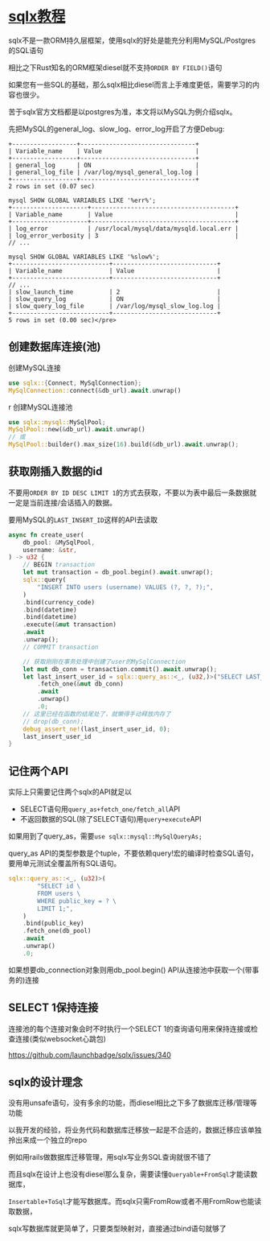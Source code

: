 # [sqlx教程](/2020/05/sqlx_tutorial.md)

sqlx不是一款ORM持久层框架，使用sqlx的好处是能充分利用MySQL/Postgres的SQL语句

相比之下Rust知名的ORM框架diesel就不支持`ORDER BY FIELD()`语句

如果您有一些SQL的基础，那么sqlx相比diesel而言上手难度更低，需要学习的内容也很少。

苦于sqlx官方文档都是以postgres为准，本文将以MySQL为例介绍sqlx。

先把MySQL的general_log、slow_log、error_log开启了方便Debug:

```
+------------------+--------------------------------+
| Variable_name    | Value                          |
+------------------+--------------------------------+
| general_log      | ON                             |
| general_log_file | /var/log/mysql_general_log.log |
+------------------+--------------------------------+
2 rows in set (0.07 sec)

mysql SHOW GLOBAL VARIABLES LIKE '%err%';
+---------------------+----------------------------------------+
| Variable_name       | Value                                  |
+---------------------+----------------------------------------+
| log_error           | /usr/local/mysql/data/mysqld.local.err |
| log_error_verbosity | 3                                      |
// ...

mysql SHOW GLOBAL VARIABLES LIKE '%slow%';
+---------------------------+-----------------------------+
| Variable_name             | Value                       |
+---------------------------+-----------------------------+
// ...
| slow_launch_time          | 2                           |
| slow_query_log            | ON                          |
| slow_query_log_file       | /var/log/mysql_slow_log.log |
+---------------------------+-----------------------------+
5 rows in set (0.00 sec)</pre>
```

## 创建数据库连接(池)

创建MySQL连接

```rust
use sqlx::{Connect, MySqlConnection};
MySqlConnection::connect(&db_url).await.unwrap()
```
r
创建MySQL连接池

```rust
use sqlx::mysql::MySqlPool;
MySqlPool::new(&db_url).await.unwrap()
// 或
MySqlPool::builder().max_size(16).build(&db_url).await.unwrap();
```

## 获取刚插入数据的id

不要用`ORDER BY ID DESC LIMIT 1`的方式去获取，不要以为表中最后一条数据就一定是当前连接/会话插入的数据。

要用MySQL的`LAST_INSERT_ID`这样的API去读取

```rust
async fn create_user(
    db_pool: &MySqlPool,
    username: &str,
) -> u32 {
    // BEGIN transaction
    let mut transaction = db_pool.begin().await.unwrap();
    sqlx::query(
        "INSERT INTO users (username) VALUES (?, ?, ?);",
    )
    .bind(currency_code)
    .bind(datetime)
    .bind(datetime)
    .execute(&mut transaction)
    .await
    .unwrap();
    // COMMIT transaction

    // 获取刚刚在事务处理中创建了user的MySqlConnection
    let mut db_conn = transaction.commit().await.unwrap();
    let last_insert_user_id = sqlx::query_as::<_, (u32,)>("SELECT LAST_INSERT_ID();")
        .fetch_one(&mut db_conn)
        .await
        .unwrap()
        .0;
    // 这里已经在函数的结尾处了，就懒得手动释放内存了
    // drop(db_conn);
    debug_assert_ne!(last_insert_user_id, 0);
    last_insert_user_id
}
```

## 记住两个API

实际上只需要记住两个sqlx的API就足以

- SELECT语句用`query_as+fetch_one/fetch_all`API
- 不返回数据的SQL(除了SELECT语句)用`query+execute`API

如果用到了query_as，需要`use sqlx::mysql::MySqlQueryAs;`

query_as API的类型参数是个tuple，不要依赖query!宏的编译时检查SQL语句，要用单元测试全覆盖所有SQL语句。

```rust
sqlx::query_as::<_, (u32)>(
        "SELECT id \
        FROM users \
        WHERE public_key = ? \
        LIMIT 1;",
    )
    .bind(public_key)
    .fetch_one(db_pool)
    .await
    .unwrap()
    .0;
```

如果想要db_connection对象则用db_pool.begin() API从连接池中获取一个(带事务的)连接

## SELECT 1保持连接

连接池的每个连接对象会时不时执行一个SELECT 1的查询语句用来保持连接或检查连接(类似websocket心跳包)

https://github.com/launchbadge/sqlx/issues/340

## sqlx的设计理念

没有用unsafe语句，没有多余的功能，而diesel相比之下多了数据库迁移/管理等功能

以我开发的经验，将业务代码和数据库迁移放一起是不合适的，数据迁移应该单独拎出来成一个独立的repo

例如用rails做数据库迁移管理，用sqlx写业务SQL查询就很不错了

而且sqlx在设计上也没有diesel那么复杂，需要读懂`Queryable+FromSql`才能读数据库，

`Insertable+ToSql`才能写数据库。而sqlx只需FromRow或者不用FromRow也能读取数据，

sqlx写数据库就更简单了，只要类型映射对，直接通过bind语句就够了
